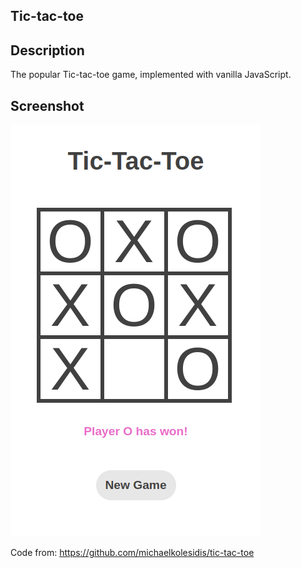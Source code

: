 ## Tic-tac-toe 

## Description 
The popular Tic-tac-toe game, implemented with vanilla JavaScript.



## Screenshot
<img src="./tic-tac-toe-screenshot.png">

Code from: https://github.com/michaelkolesidis/tic-tac-toe